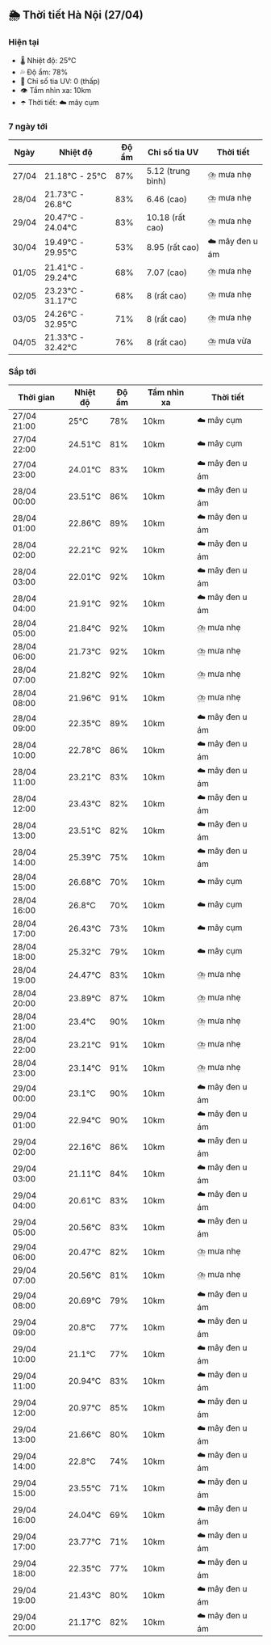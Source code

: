 ## 🌦️ Thời tiết Hà Nội (27/04)

### Hiện tại

- 🌡️ Nhiệt độ: 25℃
- 💦 Độ ẩm: 78%
- 🌟 Chỉ số tia UV: 0 (thấp)
- 👁️ Tầm nhìn xa: 10km
- ☂️ Thời tiết: ☁️ mây cụm

### 7 ngày tới

| Ngày | Nhiệt độ | Độ ẩm | Chỉ số tia UV | Thời tiết |
| --- | --- | --- | --- | --- |
| 27/04 | 21.18℃ - 25℃ | 87% | 5.12 (trung bình) | ⛈️ mưa nhẹ |
| 28/04 | 21.73℃ - 26.8℃ | 83% | 6.46 (cao) | ⛈️ mưa nhẹ |
| 29/04 | 20.47℃ - 24.04℃ | 83% | 10.18 (rất cao) | ⛈️ mưa nhẹ |
| 30/04 | 19.49℃ - 29.95℃ | 53% | 8.95 (rất cao) | ☁️ mây đen u ám |
| 01/05 | 21.41℃ - 29.24℃ | 68% | 7.07 (cao) | ⛈️ mưa nhẹ |
| 02/05 | 23.23℃ - 31.17℃ | 68% | 8 (rất cao) | ⛈️ mưa nhẹ |
| 03/05 | 24.26℃ - 32.95℃ | 71% | 8 (rất cao) | ⛈️ mưa nhẹ |
| 04/05 | 21.33℃ - 32.42℃ | 76% | 8 (rất cao) | ⛈️ mưa vừa |

### Sắp tới

| Thời gian | Nhiệt độ | Độ ẩm | Tầm nhìn xa | Thời tiết |
| --- | --- | --- | --- | --- |
| 27/04 21:00 | 25℃ | 78% | 10km | ☁️ mây cụm |
| 27/04 22:00 | 24.51℃ | 81% | 10km | ☁️ mây cụm |
| 27/04 23:00 | 24.01℃ | 83% | 10km | ☁️ mây đen u ám |
| 28/04 00:00 | 23.51℃ | 86% | 10km | ☁️ mây đen u ám |
| 28/04 01:00 | 22.86℃ | 89% | 10km | ☁️ mây đen u ám |
| 28/04 02:00 | 22.21℃ | 92% | 10km | ☁️ mây đen u ám |
| 28/04 03:00 | 22.01℃ | 92% | 10km | ☁️ mây đen u ám |
| 28/04 04:00 | 21.91℃ | 92% | 10km | ☁️ mây đen u ám |
| 28/04 05:00 | 21.84℃ | 92% | 10km | ⛈️ mưa nhẹ |
| 28/04 06:00 | 21.73℃ | 92% | 10km | ⛈️ mưa nhẹ |
| 28/04 07:00 | 21.82℃ | 92% | 10km | ⛈️ mưa nhẹ |
| 28/04 08:00 | 21.96℃ | 91% | 10km | ⛈️ mưa nhẹ |
| 28/04 09:00 | 22.35℃ | 89% | 10km | ☁️ mây đen u ám |
| 28/04 10:00 | 22.78℃ | 86% | 10km | ☁️ mây đen u ám |
| 28/04 11:00 | 23.21℃ | 83% | 10km | ☁️ mây đen u ám |
| 28/04 12:00 | 23.43℃ | 82% | 10km | ☁️ mây đen u ám |
| 28/04 13:00 | 23.51℃ | 82% | 10km | ☁️ mây đen u ám |
| 28/04 14:00 | 25.39℃ | 75% | 10km | ☁️ mây đen u ám |
| 28/04 15:00 | 26.68℃ | 70% | 10km | ☁️ mây cụm |
| 28/04 16:00 | 26.8℃ | 70% | 10km | ☁️ mây cụm |
| 28/04 17:00 | 26.43℃ | 73% | 10km | ☁️ mây cụm |
| 28/04 18:00 | 25.32℃ | 79% | 10km | ☁️ mây cụm |
| 28/04 19:00 | 24.47℃ | 83% | 10km | ⛈️ mưa nhẹ |
| 28/04 20:00 | 23.89℃ | 87% | 10km | ⛈️ mưa nhẹ |
| 28/04 21:00 | 23.4℃ | 90% | 10km | ⛈️ mưa nhẹ |
| 28/04 22:00 | 23.21℃ | 91% | 10km | ⛈️ mưa nhẹ |
| 28/04 23:00 | 23.14℃ | 91% | 10km | ⛈️ mưa nhẹ |
| 29/04 00:00 | 23.1℃ | 90% | 10km | ☁️ mây đen u ám |
| 29/04 01:00 | 22.94℃ | 90% | 10km | ☁️ mây đen u ám |
| 29/04 02:00 | 22.16℃ | 86% | 10km | ☁️ mây đen u ám |
| 29/04 03:00 | 21.11℃ | 84% | 10km | ☁️ mây đen u ám |
| 29/04 04:00 | 20.61℃ | 83% | 10km | ☁️ mây đen u ám |
| 29/04 05:00 | 20.56℃ | 83% | 10km | ☁️ mây đen u ám |
| 29/04 06:00 | 20.47℃ | 82% | 10km | ⛈️ mưa nhẹ |
| 29/04 07:00 | 20.56℃ | 81% | 10km | ⛈️ mưa nhẹ |
| 29/04 08:00 | 20.69℃ | 79% | 10km | ☁️ mây đen u ám |
| 29/04 09:00 | 20.8℃ | 77% | 10km | ☁️ mây đen u ám |
| 29/04 10:00 | 21.1℃ | 77% | 10km | ☁️ mây đen u ám |
| 29/04 11:00 | 20.94℃ | 83% | 10km | ☁️ mây đen u ám |
| 29/04 12:00 | 20.97℃ | 85% | 10km | ☁️ mây đen u ám |
| 29/04 13:00 | 21.66℃ | 80% | 10km | ☁️ mây đen u ám |
| 29/04 14:00 | 22.8℃ | 74% | 10km | ☁️ mây đen u ám |
| 29/04 15:00 | 23.55℃ | 71% | 10km | ☁️ mây đen u ám |
| 29/04 16:00 | 24.04℃ | 69% | 10km | ☁️ mây đen u ám |
| 29/04 17:00 | 23.77℃ | 71% | 10km | ☁️ mây đen u ám |
| 29/04 18:00 | 22.35℃ | 77% | 10km | ☁️ mây đen u ám |
| 29/04 19:00 | 21.43℃ | 80% | 10km | ☁️ mây đen u ám |
| 29/04 20:00 | 21.17℃ | 82% | 10km | ☁️ mây đen u ám |
